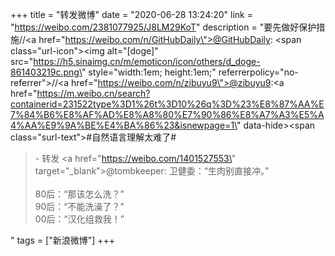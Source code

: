 +++
title = "转发微博"
date = "2020-06-28 13:24:20"
link = "https://weibo.com/2381077925/J8LM29KoT"
description = "要先做好保护措施//<a href=\"https://weibo.com/n/GitHubDaily\">@GitHubDaily</a>: <span class=\"url-icon\"><img alt=\"[doge]\" src=\"https://h5.sinaimg.cn/m/emoticon/icon/others/d_doge-861403219c.png\" style=\"width:1em; height:1em;\" referrerpolicy=\"no-referrer\"></span>//<a href=\"https://weibo.com/n/zibuyu9\">@zibuyu9</a>:<a href=\"https://m.weibo.cn/search?containerid=231522type%3D1%26t%3D10%26q%3D%23%E8%87%AA%E7%84%B6%E8%AF%AD%E8%A8%80%E7%90%86%E8%A7%A3%E5%A4%AA%E9%9A%BE%E4%BA%86%23&isnewpage=1\" data-hide><span class=\"surl-text\">#自然语言理解太难了#</span></a><br><blockquote> - 转发 <a href=\"https://weibo.com/1401527553\" target=\"_blank\">@tombkeeper</a>: 卫健委：“生肉别直接冲。”<br><br>80后：“那该怎么洗？”<br>90后：“不能洗澡了？”<br>00后：“汉化组救我！” </blockquote>"
tags = ["新浪微博"]
+++
